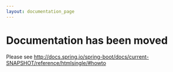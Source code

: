```yaml
---
layout: documentation_page
---
```

# Documentation has been moved

Please see http://docs.spring.io/spring-boot/docs/current-SNAPSHOT/reference/htmlsingle/#howto

